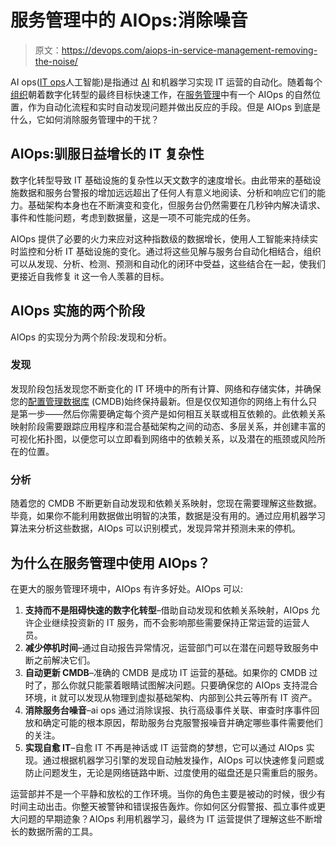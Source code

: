 # 服务管理中的 AIOps:消除噪音

> 原文：<https://devops.com/aiops-in-service-management-removing-the-noise/>

AI ops([IT ops](https://devops.com/?s=AIOps)人工智能)是指通过 [AI](https://devops.com/?s=AI) 和机器学习实现 IT 运营的自动化。随着每个[组织](http://www.cherwell.com)朝着数字化转型的最终目标快速工作，在[服务管理](https://devops.com/?s=service%20management)中有一个 AIOps 的自然位置，作为自动化流程和实时自动发现问题并做出反应的手段。但是 AIOps 到底是什么，它如何消除服务管理中的干扰？

## AIOps:驯服日益增长的 IT 复杂性

数字化转型导致 IT 基础设施的复杂性以天文数字的速度增长。由此带来的基础设施数据和服务台警报的增加远远超出了任何人有意义地阅读、分析和响应它们的能力。基础架构本身也在不断演变和变化，但服务台仍然需要在几秒钟内解决请求、事件和性能问题，考虑到数据量，这是一项不可能完成的任务。

AIOps 提供了必要的火力来应对这种指数级的数据增长，使用人工智能来持续实时监控和分析 IT 基础设施的变化。通过将这些见解与服务台自动化相结合，组织可以从发现、分析、检测、预测和自动化的闭环中受益，这些结合在一起，使我们更接近自我修复 it 这一令人羡慕的目标。

## AIOps 实施的两个阶段

AIOps 的实现分为两个阶段:发现和分析。

### 发现

发现阶段包括发现您不断变化的 IT 环境中的所有计算、网络和存储实体，并确保您的[配置管理数据库](https://en.wikipedia.org/wiki/Configuration_management_database) (CMDB)始终保持最新。但是仅仅知道你的网络上有什么只是第一步——然后你需要确定每个资产是如何相互关联或相互依赖的。此依赖关系映射阶段需要跟踪应用程序和混合基础架构之间的动态、多层关系，并创建丰富的可视化拓扑图，以便您可以立即看到网络中的依赖关系，以及潜在的瓶颈或风险所在的位置。

### 分析

随着您的 CMDB 不断更新自动发现和依赖关系映射，您现在需要理解这些数据。毕竟，如果你不能利用数据做出明智的决策，数据是没有用的。通过应用机器学习算法来分析这些数据，AIOps 可以识别模式，发现异常并预测未来的停机。

## 为什么在服务管理中使用 AIOps？

在更大的服务管理环境中，AIOps 有许多好处。AIOps 可以:

1.  **支持而不是阻碍快速的数字化转型**–借助自动发现和依赖关系映射，AIOps 允许企业继续投资新的 IT 服务，而不会影响那些需要保持正常运营的运营人员。
2.  **减少停机时间**–通过自动报告异常情况，运营部门可以在潜在问题导致服务中断之前解决它们。
3.  **自动更新 CMDB**–准确的 CMDB 是成功 IT 运营的基础。如果你的 CMDB 过时了，那么你就只能蒙着眼睛试图解决问题。只要确保您的 AIOps 支持混合环境，it 就可以发现从物理到虚拟基础架构、内部到公共云等所有 IT 资产。
4.  **消除服务台噪音**–ai ops 通过消除误报、执行高级事件关联、审查时序事件回放和确定可能的根本原因，帮助服务台克服警报噪音并确定哪些事件需要他们的关注。
5.  **实现自愈 IT**–自愈 IT 不再是神话或 IT 运营商的梦想，它可以通过 AIOps 实现。通过根据机器学习引擎的发现自动触发操作，AIOps 可以快速修复问题或防止问题发生，无论是网络链路中断、过度使用的磁盘还是只需重启的服务。

运营部并不是一个平静和放松的工作环境。当你的角色主要是被动的时候，很少有时间主动出击。你整天被警钟和错误报告轰炸。你如何区分假警报、孤立事件或更大问题的早期迹象？AIOps 利用机器学习，最终为 IT 运营提供了理解这些不断增长的数据所需的工具。